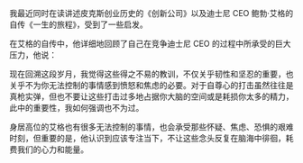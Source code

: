 我最近同时在读讲述皮克斯创业历史的《创新公司》以及迪士尼 CEO 鲍勃·艾格的自传《一生的旅程》，受到了一些启发。

在艾格的自传中，他详细地回顾了自己在竞争迪士尼 CEO 的过程中所承受的巨大压力，他说：

现在回溯这段岁月，我觉得这些得之不易的教训，不仅关乎韧性和坚忍的重要，也关乎不为你无法控制的事情感到愤怒和焦虑的必要。对于自尊心的打击虽然往往是真枪实弹，但也不要让这些打击过多地占据你大脑的空间或是耗损你太多的精力，此中的重要性，我如何强调也不为过。

身居高位的艾格也有很多无法控制的事情，也会承受那些怀疑、焦虑、恐惧的艰难时刻，但重要的是，他认识到应该专注当下，不让这些念头反复在脑海中徘徊，耗费我们的心力和能量。